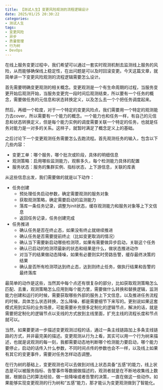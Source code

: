 ```yaml
---
title: 【测试人生】变更风险观测的流程逻辑设计
date: 2025/01/25 20:30:22
categories:
- 测试人生
tags:
- 变更风险
- 异步
- 质量管理
- 行为树
- DevOps
---
```


在线上服务变更过程中，我们希望可以通过一套实时观测机制去监测线上服务的风险，从而能够确保线上稳定性，在出问题是可以及时回滚变更。今天这篇文章，就简单讲一下变更风险观测的流程逻辑需要怎么设计。

首先需要明确变更观测的相关概念。变更观测是一个有生命周期的过程，当服务变更开始后观测开始，当服务变更完一段时间后观测结束，所以要有一个任务的概念，需要做任务的元信息和状态转换定义，以及怎么去一个个把任务调度起来。

然后，再细一个粒度，对于一个特定的变更风险点，我们需要用一个特定的观测能力去cover，所以需要有一个能力的概念。一个能力也和任务一样，有自己的元信息和状态转换定义，但是每个能力实例的调度需要关联一个特定的任务，也就是任务对能力是一对多的关系。这样子，就暂时满足了概念定义上的基础。

之后讨论下一个变更观测任务需要怎么去跑流程。首先观测任务的输入，包含以下几些内容：

<!-- more -->

- 变更工单：哪个服务，哪个批次或阶段，具体的明细信息
- 观测策略：启用哪些监测能力，观察多久，每个检测能力具体的配置
- 服务状态：服务的集群实例、指标状态，上下游信息，关联的库表

从这些信息出发，我们需要做的就是以下动作：

- 任务创建
    - 预处理任务启动参数，确定需要观测的服务对象
    - 获取观测策略，确定需要启动的监测能力
    - 落库一条任务记录，调整为init状态，缓存观测能力和服务对象等上下文信息
    - 返回任务记录，任务创建完成
- 任务推进
    - 确认任务是否在终止态，如果没有终止就继续推进
    - 确认任务是否需要提前终止（比如变更取消的情况）
    - 确认当下需要新启动哪些检测项，如果有需要做异步启动，关联这个任务
    - 确认已启动的检测项最新的状态和结果是什么，做状态推进动作
    - 对当下的结果做动态降噪，如果有必要则实时旁路告警，缓存最终决策的结果
    - 确认是否所有检测项达到终止态，达到则终止任务，做执行结果和告警的最终落库

最简单的动作是这些，当然其中每个点还有很复杂的部分，比如获取观测策略怎么匹配、去重，观测策略怎么应用到每个能力里，需要做什么转换和替换逻辑，监测能力创建和运行的时候，需要获取哪些外部的服务上下文信息，以及推进任务流程的时候，具体怎么状态转换，怎么降噪，都是需要细节下来写的。更别说如果这套模式用到实际的业务场景，可能需要补充很多定制化的逻辑节点，解决的话，就是需要把定制化的逻辑节点以支线的方式放到主线里面，扩充主线的流程长度和节点就可以。

当然，如果要更进一步描述变更观测过程的话，通过一条主线链路加上多条支线链路的方式，并非最完美的描述。变更观测从行为上看，其实可以用一个行为树来描述，也就是说观测的每一刻，我都需要动态地判断哪个检测能力要启动，哪个能力要停止，启动的话传入什么参数，不同时间点传的参数也会不一样，以及线上如果有其它的变更事件，需要对任务怎样动态调整。

在行为树的基础上，变更观测也可以去做到对线上状态具备“五感”的能力，线上状态是可以被服务指标、告警事件等数据做描述的，观测者就是在不断地收集线上数据，根据自己的算法经验，做一些降噪或者告警的决策，一直在做这一些动作。如果能够实现变更观测的行为树和“五感”能力，那才能认为变更观测做到了智能化。
